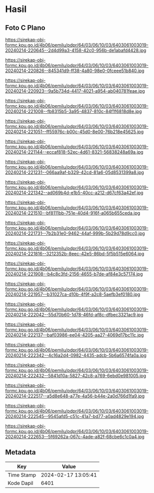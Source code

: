 # Hasil

## Foto C Plano

https://sirekap-obj-formc.kpu.go.id/4b06/pemilu/pdpr/64/03/06/10/03/6403061003019-20240214-220645--2d4d99a3-4158-42c0-956b-de1abafd4428.jpg

https://sirekap-obj-formc.kpu.go.id/4b06/pemilu/pdpr/64/03/06/10/03/6403061003019-20240214-220826--845341d9-ff38-4a80-98e0-0fceee51b840.jpg

https://sirekap-obj-formc.kpu.go.id/4b06/pemilu/pdpr/64/03/06/10/03/6403061003019-20240214-220923--9a5b734d-4417-4021-a954-ab040781feae.jpg

https://sirekap-obj-formc.kpu.go.id/4b06/pemilu/pdpr/64/03/06/10/03/6403061003019-20240214-221008--fb8315b5-3a95-4837-810c-84f1f6818d8e.jpg

https://sirekap-obj-formc.kpu.go.id/4b06/pemilu/pdpr/64/03/06/10/03/6403061003019-20240214-221051--ff55976c-b00c-45d0-8e00-76b218e45625.jpg

https://sirekap-obj-formc.kpu.go.id/4b06/pemilu/pdpr/64/03/06/10/03/6403061003019-20240214-221144--eccaf818-52ec-4d61-8321-56838248a69a.jpg

https://sirekap-obj-formc.kpu.go.id/4b06/pemilu/pdpr/64/03/06/10/03/6403061003019-20240214-221231--066aa9af-b329-42cd-81a6-05d8531399a8.jpg

https://sirekap-obj-formc.kpu.go.id/4b06/pemilu/pdpr/64/03/06/10/03/6403061003019-20240214-221342--ad069b4d-e1b5-40cc-a212-d67cf63a42ef.jpg

https://sirekap-obj-formc.kpu.go.id/4b06/pemilu/pdpr/64/03/06/10/03/6403061003019-20240214-221510--bf8111bb-751e-40d4-916f-a065b655ceda.jpg

https://sirekap-obj-formc.kpu.go.id/4b06/pemilu/pdpr/64/03/06/10/03/6403061003019-20240214-221731--7b2b31e0-9462-44af-999b-5b29d78d9cc0.jpg

https://sirekap-obj-formc.kpu.go.id/4b06/pemilu/pdpr/64/03/06/10/03/6403061003019-20240214-221816--3212352b-8eec-42e5-86bd-5f5b515e6064.jpg

https://sirekap-obj-formc.kpu.go.id/4b06/pemilu/pdpr/64/03/06/10/03/6403061003019-20240214-221908--b4c8c3fd-2156-4655-b7de-af84e3c57174.jpg

https://sirekap-obj-formc.kpu.go.id/4b06/pemilu/pdpr/64/03/06/10/03/6403061003019-20240214-221957--b31027ca-d10b-4f9f-a2c8-5aefb3ef0180.jpg

https://sirekap-obj-formc.kpu.go.id/4b06/pemilu/pdpr/64/03/06/10/03/6403061003019-20240214-222042--55d70b60-1d78-46fd-af8c-dfbec3321ac9.jpg

https://sirekap-obj-formc.kpu.go.id/4b06/pemilu/pdpr/64/03/06/10/03/6403061003019-20240214-222137--baf03986-ee04-4205-aa27-4069d17bc11c.jpg

https://sirekap-obj-formc.kpu.go.id/4b06/pemilu/pdpr/64/03/06/10/03/6403061003019-20240214-222342--4c16a2d4-0982-4435-adcb-5b6a6574fa0a.jpg

https://sirekap-obj-formc.kpu.go.id/4b06/pemilu/pdpr/64/03/06/10/03/6403061003019-20240214-222432--5841d10a-5827-42c8-a769-6ebd0e981005.jpg

https://sirekap-obj-formc.kpu.go.id/4b06/pemilu/pdpr/64/03/06/10/03/6403061003019-20240214-222517--a5d8e648-a77e-4a56-b44e-2a0d766d1fa9.jpg

https://sirekap-obj-formc.kpu.go.id/4b06/pemilu/pdpr/64/03/06/10/03/6403061003019-20240214-222545--9545afd5-c51c-41a7-bd77-a0ad4829e194.jpg

https://sirekap-obj-formc.kpu.go.id/4b06/pemilu/pdpr/64/03/06/10/03/6403061003019-20240214-222653--5f69262a-067c-4ade-a82f-68cbe6c1c0a4.jpg


## Metadata

| Key        | Value               |
| ---------- | ------------------- |
| Time Stamp | 2024-02-17 13:05:41 |
| Kode Dapil | 6401                |



